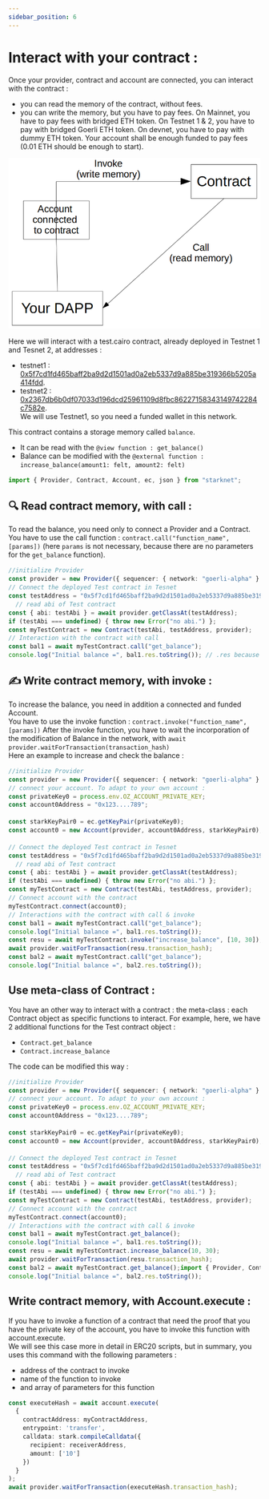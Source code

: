 ```yaml
---
sidebar_position: 6
---
```


# Interact with your contract :

Once your provider, contract and account are connected, you can interact with the contract :
- you can read the memory of the contract, without fees.
- you can write the memory, but you have to pay fees. On Mainnet, you have to pay fees with bridged ETH token. On Testnet 1 & 2, you have to pay with bridged Goerli ETH token. On devnet, you have to pay with dummy ETH token. Your account shall be enough funded to pay fees (0.01 ETH should be enough to start).  


![](./pictures/Interact_contract.png)


Here we will interact with a test.cairo contract, already deployed in Testnet 1 and Tesnet 2, at addresses :  
- testnet1 :  [0x5f7cd1fd465baff2ba9d2d1501ad0a2eb5337d9a885be319366b5205a414fdd](https://testnet.starkscan.co/contract/0x5f7cd1fd465baff2ba9d2d1501ad0a2eb5337d9a885be319366b5205a414fdd#read-contract).   
- testnet2 :  [0x2367db6b0df07033d196dcd25961109d8fbc86227158343149742284c7582e](https://testnet-2.starkscan.co/contract/0x002367db6b0df07033d196dcd25961109d8fbc86227158343149742284c7582e#read-contract).   
We will use Testnet1, so you need a funded wallet in this network.


This contract contains a storage memory called `balance`.  
- It can be read with the `@view function : get_balance()`  
- Balance can be modified with the `@external function : increase_balance(amount1: felt, amount2: felt)`
```typescript
import { Provider, Contract, Account, ec, json } from "starknet";
```

## 🔍 Read contract memory, with call :

To read the balance, you need only to connect a Provider and a Contract.  
You have to use the call function : `contract.call("function_name",[params])` (here `params` is not necessary, because there are no parameters for the `get_balance` function).
```typescript
//initialize Provider 
const provider = new Provider({ sequencer: { network: "goerli-alpha" } });
// Connect the deployed Test contract in Tesnet
const testAddress = "0x5f7cd1fd465baff2ba9d2d1501ad0a2eb5337d9a885be319366b5205a414fdd"; 
  // read abi of Test contract
const { abi: testAbi } = await provider.getClassAt(testAddress);
if (testAbi === undefined) { throw new Error("no abi.") };
const myTestContract = new Contract(testAbi, testAddress, provider);
// Interaction with the contract with call 
const bal1 = await myTestContract.call("get_balance");
console.log("Initial balance =", bal1.res.toString()); // .res because the  return value is called 'res' in the cairo contract
```

## ✍️ Write contract memory, with invoke :

To increase the balance, you need in addition a connected and funded Account.  
You have to use the invoke function : `contract.invoke("function_name",[params])`
After the invoke function, you have to wait the incorporation of the modification of Balance in the network, with `await provider.waitForTransaction(transaction_hash)`  
Here an example to increase and check the balance :
```typescript
//initialize Provider 
const provider = new Provider({ sequencer: { network: "goerli-alpha" } });
// connect your account. To adapt to your own account :
const privateKey0 = process.env.OZ_ACCOUNT_PRIVATE_KEY;
const account0Address = "0x123....789";

const starkKeyPair0 = ec.getKeyPair(privateKey0);
const account0 = new Account(provider, account0Address, starkKeyPair0);

// Connect the deployed Test contract in Tesnet
const testAddress = "0x5f7cd1fd465baff2ba9d2d1501ad0a2eb5337d9a885be319366b5205a414fdd";
  // read abi of Test contract
const { abi: testAbi } = await provider.getClassAt(testAddress);
if (testAbi === undefined) { throw new Error("no abi.") };
const myTestContract = new Contract(testAbi, testAddress, provider);
// Connect account with the contract
myTestContract.connect(account0);
// Interactions with the contract with call & invoke
const bal1 = await myTestContract.call("get_balance");
console.log("Initial balance =", bal1.res.toString());
const resu = await myTestContract.invoke("increase_balance", [10, 30]);
await provider.waitForTransaction(resu.transaction_hash);
const bal2 = await myTestContract.call("get_balance");
console.log("Initial balance =", bal2.res.toString());
```

## Use meta-class of Contract :

You have an other way to interact with a contract : the meta-class : each Contract object as specific functions to interact. For example, here, we have 2 additional functions for the Test contract object :
- `Contract.get_balance`
- `Contract.increase_balance`

The code can be modified this way :  

```typescript
//initialize Provider 
const provider = new Provider({ sequencer: { network: "goerli-alpha" } });
// connect your account. To adapt to your own account :
const privateKey0 = process.env.OZ_ACCOUNT_PRIVATE_KEY;
const account0Address = "0x123....789";

const starkKeyPair0 = ec.getKeyPair(privateKey0);
const account0 = new Account(provider, account0Address, starkKeyPair0);

// Connect the deployed Test contract in Tesnet
const testAddress = "0x5f7cd1fd465baff2ba9d2d1501ad0a2eb5337d9a885be319366b5205a414fdd";
  // read abi of Test contract
const { abi: testAbi } = await provider.getClassAt(testAddress);
if (testAbi === undefined) { throw new Error("no abi.") };
const myTestContract = new Contract(testAbi, testAddress, provider);
// Connect account with the contract
myTestContract.connect(account0);
// Interactions with the contract with call & invoke
const bal1 = await myTestContract.get_balance();
console.log("Initial balance =", bal1.res.toString());
const resu = await myTestContract.increase_balance(10, 30);
await provider.waitForTransaction(resu.transaction_hash);
const bal2 = await myTestContract.get_balance();import { Provider, Contract, Account, ec, json } from "starknet";
console.log("Initial balance =", bal2.res.toString());
```

## Write contract memory, with Account.execute :

If you have to invoke a function of a contract that need the proof that you have the private key of the account, you have to invoke this function with account.execute.  
We will see this case more in detail in ERC20 scripts, but in summary, you uses this command with the following parameters :
- address of the contract to invoke
- name of the function to invoke
- and array of parameters for this function

```typescript
const executeHash = await account.execute(
  {
    contractAddress: myContractAddress,
    entrypoint: 'transfer',
    calldata: stark.compileCalldata({
      recipient: receiverAddress,
      amount: ['10']
    })
  }
);
await provider.waitForTransaction(executeHash.transaction_hash);
```